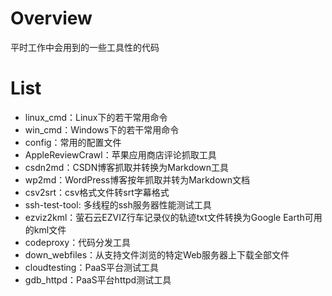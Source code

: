# Overview

平时工作中会用到的一些工具性的代码


# List

* linux_cmd：Linux下的若干常用命令
* win_cmd：Windows下的若干常用命令
* config：常用的配置文件
* AppleReviewCrawl：苹果应用商店评论抓取工具
* csdn2md：CSDN博客抓取并转换为Markdown工具
* wp2md：WordPress博客按年抓取并转为Markdown文档
* csv2srt：csv格式文件转srt字幕格式
* ssh-test-tool: 多线程的ssh服务器性能测试工具
* ezviz2kml：萤石云EZVIZ行车记录仪的轨迹txt文件转换为Google Earth可用的kml文件
* codeproxy：代码分发工具
* down_webfiles：从支持文件浏览的特定Web服务器上下载全部文件
* cloudtesting：PaaS平台测试工具
* gdb_httpd：PaaS平台httpd测试工具

